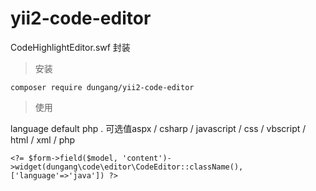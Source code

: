 # yii2-code-editor
CodeHighlightEditor.swf 封装 

> 安装

```
composer require dungang/yii2-code-editor
```

> 使用

language default php . 可选值aspx / csharp / javascript / css / vbscript / html / xml / php

```
<?= $form->field($model, 'content')->widget(dungang\code\editor\CodeEditor::className(),['language'=>'java']) ?>
```
